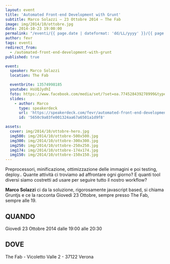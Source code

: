```yaml
---
layout: event
title: 'Automated Front-end Development with Grunt'
subtitle: Marco Solazzi – 23 Ottobre 2014 – The Fab
image: img/2014/10/ottobre.jpg
date: 2014-10-23 19:00:00
permalink: "/eventi/{{ page.date | dateformat: 'dd/LL/yyyy' }}/{{ page.fileSlug | slug }}/index.html"
author: fevr
tags: eventi
redirect_from:
  - /automated-front-end-development-with-grunt
published: true

event:
  speaker: Marco Solazzi
  location: The Fab

  eventbrite: 13574998185
  youtube: HsUQJydhI
  foto: https://www.facebook.com/media/set/?set=oa.774528439278999&type=1
  slides:
    - author: Marco
      type: speakerdeck
      url: 'https://speakerdeck.com/fevr/automated-front-end-development-with-grunt'
      id: '5650c9a03fe001324aa67a6501a1d9f8'

assets:
  cover: img/2014/10/ottobre-hero.jpg
  img500: img/2014/10/ottobre-500x500.jpg
  img300: img/2014/10/ottobre-300x300.jpg
  img250: img/2014/10/ottobre-250x250.jpg
  img174: img/2014/10/ottobre-174x174.jpg
  img150: img/2014/10/ottobre-150x150.jpg
---
```


Preprocessori, minificazione, ottimizzazione delle immagini e poi testing, deploy..
Quante attività ci troviamo ad affrontare ogni giorno? E quanti tool diversi siamo costretti ad
usare per seguire tutto il nostro workflow?

**Marco Solazzi** ci da la soluzione, rigorosamente javascript based, si chiama Gruntjs e ce la racconta
Giovedì 23 Ottobre, sempre presso The Fab, sempre alle 19.

## QUANDO

Giovedì 23 Ottobre 2014 dalle 19:00 alle 20:30

## DOVE

The Fab - Vicoletto Valle 2 - 37122 Verona
